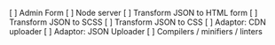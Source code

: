 [ ] Admin Form
[ ] Node server
[ ] Transform JSON to HTML form
[ ] Transform JSON to SCSS
[ ] Transform JSON to CSS
[ ] Adaptor: CDN uploader
[ ] Adaptor: JSON Uploader
[ ] Compilers / minifiers /  linters
